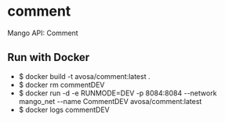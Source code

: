 # comment
Mango API: Comment

## Run with Docker
* $ docker build -t avosa/comment:latest .
* $ docker rm commentDEV
* $ docker run -d -e RUNMODE=DEV -p 8084:8084 --network mango_net --name CommentDEV avosa/comment:latest
* $ docker logs commentDEV